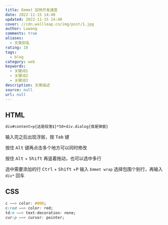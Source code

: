 ```yaml
---
title: Emmet 加快开发速度
date: 2022-11-15 14:40
updated: 2022-11-15 14:40
cover: //cdn.wallleap.cn/img/post/1.jpg
author: Luwang
comments: true
aliases:
  - 文章别名
rating: 10
tags:
  - blog
category: web
keywords:
  - 关键词1
  - 关键词2
  - 关键词3
description: 文章描述
source: null
url: null
---
```


## HTML

```html
div#content>p{这是段落$}*50+div.dialog{我是弹窗}
```

输入完之后出现浮层，按 <kbd>Tab</kbd> 键

按住 <kbd>Alt</kbd> 键再点击多个地方可以同时修改

按住 <kbd>Alt</kbd> + <kbd>Shift</kbd> 再竖着拖动，也可以选中多行

选中需要添加的行 <kbd>Ctrl</kbd> + <kbd>Shift</kbd> +<kbd>P</kbd> 输入 `Emmet wrap` 选择包围个别行，再输入 `div*` 回车

## CSS

```css
c ——> color: #000;
c:red ——> color: red;
td:n ——> text-decoration: none;
cur:p ——> cursor: pointer;
```